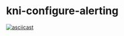 # kni-configure-alerting

[![asciicast](https://asciinema.org/a/268948.png)](https://asciinema.org/a/268948)

